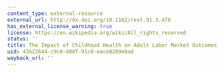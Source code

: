 ```yaml
---
content_type: external-resource
external_url: http://dx.doi.org/10.1162/rest.91.3.478
has_external_license_warning: true
license: https://en.wikipedia.org/wiki/All_rights_reserved
status: ''
title: The Impact of Childhood Health on Adult Labor Market Outcomes
uid: 43622644-c9c0-40df-91c8-eace0209e8ad
wayback_url: ''
---
```

